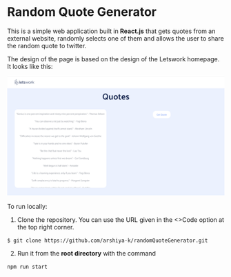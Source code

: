 # Random Quote Generator

This is a simple web application built in **React.js** that gets quotes from an external website, randomly selects one of them and allows the user to share the random quote to twitter.

The design of the page is based on the design of the Letswork homepage. It looks like this:

![screenshot of website](./public/Screenshot.png)

To run locally:

1. Clone the repository. You can use the URL given in the <>Code option at the top right corner.

```sh
$ git clone https://github.com/arshiya-k/randomQuoteGenerator.git
```

2. Run it from the **root directory** with the command

```sh
npm run start
```